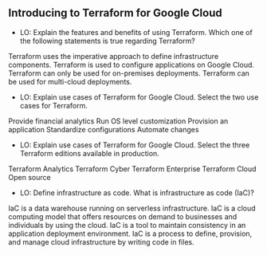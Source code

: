 ## Introducing to Terraform for Google Cloud

- LO: Explain the features and benefits of using Terraform. Which one of the following statements is true regarding Terraform?

Terraform uses the imperative approach to define infrastructure components.
Terraform is used to configure applications on Google Cloud.
Terraform can only be used for on-premises deployments.
Terraform can be used for multi-cloud deployments.

- LO: Explain use cases of Terraform for Google Cloud. Select the two use cases for Terraform.

Provide financial analytics
Run OS level customization
Provision an application
Standardize configurations
Automate changes

- LO: Explain use cases of Terraform for Google Cloud. Select the three Terraform editions available in production.

Terraform Analytics
Terraform Cyber
Terraform Enterprise
Terraform Cloud
Open source

- LO: Define infrastructure as code. What is infrastructure as code (IaC)?

IaC is a data warehouse running on serverless infrastructure.
IaC is a cloud computing model that offers resources on demand to businesses and individuals by using the cloud.
IaC is a tool to maintain consistency in an application deployment environment.
IaC is a process to define, provision, and manage cloud infrastructure by writing code in files.

## 
